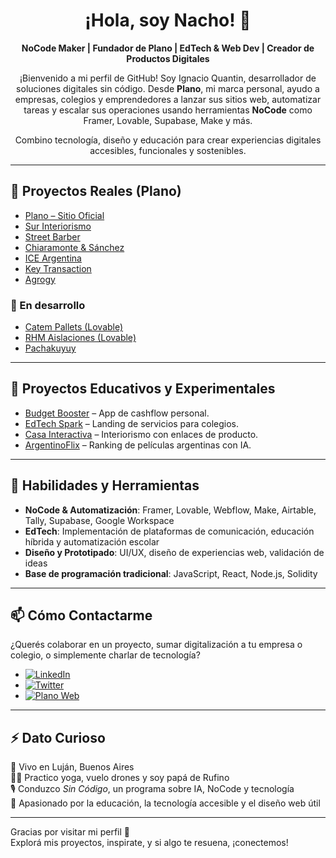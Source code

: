 <div align="center">

# ¡Hola, soy Nacho! 👋

**NoCode Maker | Fundador de Plano | EdTech & Web Dev | Creador de Productos Digitales**

¡Bienvenido a mi perfil de GitHub! Soy Ignacio Quantin, desarrollador de soluciones digitales sin código. Desde **Plano**, mi marca personal, ayudo a empresas, colegios y emprendedores a lanzar sus sitios web, automatizar tareas y escalar sus operaciones usando herramientas **NoCode** como Framer, Lovable, Supabase, Make y más.

Combino tecnología, diseño y educación para crear experiencias digitales accesibles, funcionales y sostenibles.

</div>

---

## 🚀 Proyectos Reales (Plano)

- [Plano – Sitio Oficial](https://www.planoweb.com.ar/)
- [Sur Interiorismo](https://www.surinteriorismo.com/)
- [Street Barber](https://www.streetbarber.com.ar/)
- [Chiaramonte & Sánchez](https://www.chiaramontesanchez.com.ar/)
- [ICE Argentina](https://www.iceargentina.com/)
- [Key Transaction](https://www.keytransaction.com.ar/)
- [Agrogy](https://www.agrogy.com/)

### 🔧 En desarrollo

- [Catem Pallets (Lovable)](https://catem-pallet-web.lovable.app/)
- [RHM Aislaciones (Lovable)](https://rhm-aislaciones-avanzadas-web.lovable.app/)
- [Pachakuyuy](https://big-try-783297.framer.app/)

---

## 🧪 Proyectos Educativos y Experimentales

- [Budget Booster](https://budget-booster.lovable.app/) – App de cashflow personal.
- [EdTech Spark](https://edtech-spark-landing.lovable.app/) – Landing de servicios para colegios.
- [Casa Interactiva](https://divain-casa-pastel.lovable.app/) – Interiorismo con enlaces de producto.
- [ArgentinoFlix](https://argentino-flix-ranker.lovable.app/) – Ranking de películas argentinas con IA.

---

## 🌟 Habilidades y Herramientas

- **NoCode & Automatización**: Framer, Lovable, Webflow, Make, Airtable, Tally, Supabase, Google Workspace
- **EdTech**: Implementación de plataformas de comunicación, educación híbrida y automatización escolar
- **Diseño y Prototipado**: UI/UX, diseño de experiencias web, validación de ideas
- **Base de programación tradicional**: JavaScript, React, Node.js, Solidity

---

## 📫 Cómo Contactarme

¿Querés colaborar en un proyecto, sumar digitalización a tu empresa o colegio, o simplemente charlar de tecnología?

- [![LinkedIn](https://img.shields.io/badge/-LinkedIn-blue?style=flat-square&logo=linkedin&logoColor=white)](https://www.linkedin.com/in/ignacio-quantin/)
- [![Twitter](https://img.shields.io/badge/-Twitter-blue?style=flat-square&logo=twitter&logoColor=white)](https://twitter.com/ignacioquantin)
- [![Plano Web](https://img.shields.io/badge/-Plano%20Web-brightgreen?style=flat-square&logo=firefox&logoColor=white)](https://www.planoweb.com.ar/)

---

## ⚡ Dato Curioso

📍 Vivo en Luján, Buenos Aires  
🧘‍♂️ Practico yoga, vuelo drones y soy papá de Rufino  
🎙️ Conduzco *Sin Código*, un programa sobre IA, NoCode y tecnología  
🌱 Apasionado por la educación, la tecnología accesible y el diseño web útil

---

Gracias por visitar mi perfil 🙌  
Explorá mis proyectos, inspirate, y si algo te resuena, ¡conectemos!

